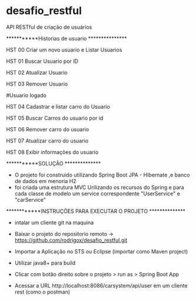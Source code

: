 # desafio_restful
 API RESTful de criação de usuários

 


***********Historias de usuario ***************

HST 00 Criar um novo usuario e Listar Usuarios 

HST 01 Buscar Usuario por ID 

HST 02 Atualizar Usuario
 
HST 03 Remover Usuario 


#Usuario logado 

HST 04 Cadastrar e listar carro do Usuario

HST 05 Buscar Carros do usuario por id 

HST 06 Remover carro do usuario 

HST 07 Atualizar carro do usuario 

HST  08 Exibir informações do usuario  



***********SOLUÇÃO **************

* O projeto foi construido utilizando  Spring Boot JPA - Hibernate ,e banco de dados em menoria H2
* foi criada uma estrutura MVC Urilizando os recursos do Spring e para cada classe de modelo um service correspondente  "UserService" e "carService"


 
************INSTRUÇÕES  PARA EXECUTAR O PROJETO  **************


* intalar um cliente git na maquina 

* Baixar o projeto do repositorio remoto  ->   https://github.com/rodrigox/desafio_restful.git

* Importar a Aplicação no STS ou Eclipse (importar como Maven project) 

* Utilizar java8+ para build

* Clicar com botão direito sobre o projeto > run as > Spring Boot App

* Acessar a URL http://localhost:8086/carsystem/api/user em um cliente rest (como o postman)



